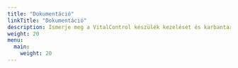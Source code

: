 ```yaml
---
title: "Dokumentáció"
linkTitle: "Dokumentáció"
description: Ismerje meg a VitalControl készülék kezelését és karbantartását.
weight: 20
menu:
  main:
    weight: 20
---
```

